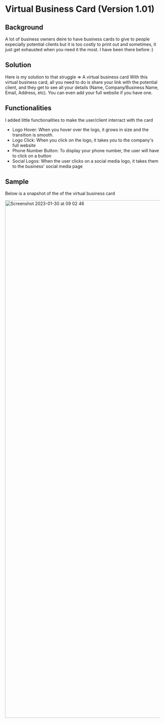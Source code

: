 # Virtual Business Card (Version 1.01)

## Background 
A lot of business owners deire to have business cards to give to people expecially potential clients but it is too costly to print out and sometimes, it just get exhausted when you need it the most. I have been there before :)

## Solution
Here is my solution to that struggle => A virtual business card
With this virtual business card, all you need to do is share your link with the potential client, and they get to see all your details (Name, Company/Business Name, Email, Address, etc). You can even add your full website if you have one.

## Functionalities
I added little functionalities to make the user/client interract with the card
  - Logo Hover: When you hover over the logo, it grows in size and the transition is smooth.
  - Logo Click: When you click on the logo, it takes you to the company's full website
  - Phone Number Button: To display your phone number, the user will have to click on a button
  - Social Logos: When the user clicks on a social media logo, it takes them to the business' social media page

## Sample
Below is a snapshot of the of the virtual business card

<img width="1680" alt="Screenshot 2023-01-30 at 09 02 46" src="https://user-images.githubusercontent.com/105247728/215422904-56b08b1f-b12b-49b7-a531-e20ba4434020.png">
